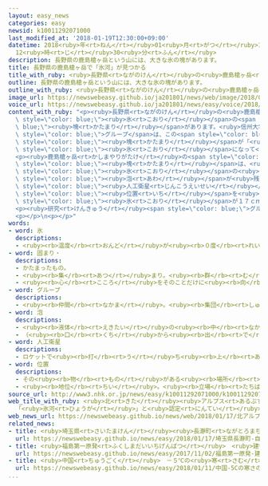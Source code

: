 ```yaml
---
layout: easy_news
categories: easy
newsid: k10011292071000
last_modified_at: '2018-01-19T12:30:00+09:00'
datetime: 2018<ruby>年<rt>ねん</rt></ruby>01<ruby>月<rt>がつ</rt></ruby>19<ruby>日<rt>にち</rt></ruby>
  12<ruby>時<rt>じ</rt></ruby>30<ruby>分<rt>ふん</rt></ruby>
description: 長野県の鹿島槍ヶ岳という山には、大きな氷の塊があります。
title: 長野県の鹿島槍ヶ岳で「氷河」が見つかる
title_with_ruby: <ruby>長野県<rt>ながのけん</rt></ruby>の<ruby>鹿島槍ヶ岳<rt>かしまやりがたけ</rt></ruby>で「<ruby>氷河<rt>ひょうが</rt></ruby>」が<ruby>見<rt>み</rt></ruby>つかる
outline: 長野県の鹿島槍ヶ岳という山には、大きな氷の塊があります。
outline_with_ruby: <ruby>長野県<rt>ながのけん</rt></ruby>の<ruby>鹿島槍ヶ岳<rt>かしまやりがたけ</rt></ruby>という<ruby>山<rt>やま</rt></ruby>には、<ruby>大<rt>おお</rt></ruby>きな<ruby>氷<rt>こおり</rt></ruby>の<ruby>塊<rt>かたまり</rt></ruby>があります。
image_url: https://newswebeasy.github.io/ja201801/news/web/image/2018/01/17/K10011292071_1801171511_1801171517_01_03.jpg
voice_url: https://newswebeasy.github.io/ja201801/news/easy/voice/2018/01/19/k10011292071000.mp3
content_with_ruby: "<p><ruby>長野県<rt>ながのけん</rt></ruby>の<ruby>鹿島槍ヶ岳<rt>かしまやりがたけ</rt></ruby>という<ruby>山<rt>やま</rt></ruby>には、<ruby>大<rt>おお</rt></ruby>きな<span\
  \ style=\"color: blue;\"><ruby>氷<rt>こおり</rt></ruby></span>の<span style=\"color:\
  \ blue;\"><ruby>塊<rt>かたまり</rt></ruby></span>があります。<ruby>信州大学<rt>しんしゅうだいがく</rt></ruby>の<ruby>研究<rt>けんきゅう</rt></ruby><span\
  \ style=\"color: blue;\">グループ</span>は、この<span style=\"color: blue;\"><ruby>氷<rt>こおり</rt></ruby></span>の<span\
  \ style=\"color: blue;\"><ruby>塊<rt>かたまり</rt></ruby></span>が「<ruby>氷河<rt>ひょうが</rt></ruby>」かもしれないと<ruby>考<rt>かんが</rt></ruby>えて、<ruby>調<rt>しら</rt></ruby>べました。<ruby>氷河<rt>ひょうが</rt></ruby>は、<ruby>雪<rt>ゆき</rt></ruby>が<span\
  \ style=\"color: blue;\"><ruby>氷<rt>こおり</rt></ruby></span>になって<ruby>少<rt>すこ</rt></ruby>しずつ<ruby>動<rt>うご</rt></ruby>いているもので、<ruby>日本<rt>にっぽん</rt></ruby>では<ruby>富山県<rt>とやまけん</rt></ruby>に３つあります。</p>\n\
  <p><ruby>鹿島槍ヶ岳<rt>かしまやりがたけ</rt></ruby>の<span style=\"color: blue;\"><ruby>氷<rt>こおり</rt></ruby></span>の<span\
  \ style=\"color: blue;\"><ruby>塊<rt>かたまり</rt></ruby></span>は、<ruby>長<rt>なが</rt></ruby>さが７００ｍ、<ruby>厚<rt>あつ</rt></ruby>さが４０ｍ<ruby>以上<rt>いじょう</rt></ruby>ありました。<span\
  \ style=\"color: blue;\"><ruby>氷<rt>こおり</rt></ruby></span>の<ruby>中<rt>なか</rt></ruby>には、<ruby>氷河<rt>ひょうが</rt></ruby>と<ruby>同<rt>おな</rt></ruby>じように<ruby>空気<rt>くうき</rt></ruby>の<span\
  \ style=\"color: blue;\"><ruby>泡<rt>あわ</rt></ruby></span>が<ruby>残<rt>のこ</rt></ruby>っていました。<span\
  \ style=\"color: blue;\"><ruby>人工衛星<rt>じんこうえいせい</rt></ruby></span>を<ruby>使<rt>つか</rt></ruby>って<span\
  \ style=\"color: blue;\"><ruby>位置<rt>いち</rt></ruby></span>を<ruby>知<rt>し</rt></ruby>らせるＧＰＳで<ruby>調<rt>しら</rt></ruby>べると、<ruby>２４日<rt>にじゅうよっか</rt></ruby>の<ruby>間<rt>あいだ</rt></ruby>に<span\
  \ style=\"color: blue;\"><ruby>氷<rt>こおり</rt></ruby></span>が１７ｃｍぐらい<ruby>動<rt>うご</rt></ruby>いたことがわかりました。</p>\n\
  <p><ruby>研究<rt>けんきゅう</rt></ruby><span style=\"color: blue;\">グループ</span>は、<ruby>長野県<rt>ながのけん</rt></ruby>でも<ruby>氷河<rt>ひょうが</rt></ruby>が<ruby>見<rt>み</rt></ruby>つかったと<ruby>言<rt>い</rt></ruby>っています。</p>\n\
  <p></p>\n<p></p>"
words:
- word: 氷
  descriptions:
  - <ruby><rb>温度</rb><rt>おんど</rt></ruby>が<ruby><rb>０度</rb><rt>れいど</rt></ruby>より<ruby><rb>低</rb><rt>ひく</rt></ruby>くなって、<ruby><rb>水</rb><rt>みず</rt></ruby>が<ruby><rb>固</rb><rt>かた</rt></ruby>まったもの。
- word: 固まり・
  descriptions:
  - かたまったもの。
  - <ruby><rb>集</rb><rt>あつ</rt></ruby>まり。<ruby><rb>群</rb><rt>む</rt></ruby>れ。
  - <ruby><rb>心</rb><rt>こころ</rt></ruby>をそのことだけに<ruby><rb>向</rb><rt>む</rt></ruby>ける。
- word: グループ
  descriptions:
  - <ruby><rb>仲間</rb><rt>なかま</rt></ruby>。<ruby><rb>集団</rb><rt>しゅうだん</rt></ruby>。
- word: 泡
  descriptions:
  - <ruby><rb>液体</rb><rt>えきたい</rt></ruby>の<ruby><rb>中</rb><rt>なか</rt></ruby>に<ruby><rb>空気</rb><rt>くうき</rt></ruby>が<ruby><rb>入</rb><rt>はい</rt></ruby>って、<ruby><rb>丸</rb><rt>まる</rt></ruby>くふくれた<ruby><rb>玉</rb><rt>たま</rt></ruby>。あぶく。
  - （<ruby><rb>口</rb><rt>くち</rt></ruby>から<ruby><rb>出</rb><rt>で</rt></ruby>る）つば。
- word: 人工衛星
  descriptions:
  - ロケットで<ruby><rb>打</rb><rt>う</rt></ruby>ち<ruby><rb>上</rb><rt>あ</rt></ruby>げ、<ruby><rb>地球</rb><rt>ちきゅう</rt></ruby>の<ruby><rb>周</rb><rt>まわ</rt></ruby>りを<ruby><rb>回</rb><rt>まわ</rt></ruby>るようにした、<ruby><rb>人間</rb><rt>にんげん</rt></ruby>の<ruby><rb>作</rb><rt>つく</rt></ruby>った<ruby><rb>衛星</rb><rt>えいせい</rt></ruby>。<ruby><rb>宇宙</rb><rt>うちゅう</rt></ruby>のようすや<ruby><rb>気象</rb><rt>きしょう</rt></ruby>などを<ruby><rb>調</rb><rt>しら</rt></ruby>べたり、<ruby><rb>通信</rb><rt>つうしん</rt></ruby>や<ruby><rb>放送</rb><rt>ほうそう</rt></ruby>などの<ruby><rb>電波</rb><rt>でんぱ</rt></ruby>の<ruby><rb>中継</rb><rt>ちゅうけい</rt></ruby>に<ruby><rb>役立</rb><rt>やくだ</rt></ruby>てたりする。
- word: 位置
  descriptions:
  - その<ruby><rb>物</rb><rt>もの</rt></ruby>がある<ruby><rb>場所</rb><rt>ばしょ</rt></ruby>。
  - <ruby><rb>地位</rb><rt>ちい</rt></ruby>。<ruby><rb>立場</rb><rt>たちば</rt></ruby>。
source_url: http://www3.nhk.or.jp/news/easy/k10011292071000/k10011292071000.html
web_title_with_ruby: <ruby>北<rt>きた</rt></ruby><ruby>アルプス<rt>あるぷす</rt></ruby><ruby>鹿島槍ヶ岳<rt>かしまやりがたけ</rt></ruby>の<ruby>氷体<rt>ひょうたい</rt></ruby>
  「<ruby>氷河<rt>ひょうが</rt></ruby>」と<ruby>認定<rt>にんてい</rt></ruby>
web_news_url: https://newswebeasy.github.io/news/web/2018/01/17/北アルプス鹿島槍ヶ岳の氷体-氷河と認定
related_news:
- title: <ruby>埼玉県<rt>さいたまけん</rt></ruby><ruby>長瀞町<rt>ながとろまち</rt></ruby>　<ruby>自然<rt>しぜん</rt></ruby>の<ruby>寒<rt>さむ</rt></ruby>さで<ruby>凍<rt>こお</rt></ruby>った<ruby>氷<rt>こおり</rt></ruby>ができる
  url: https://newswebeasy.github.io/news/easy/2018/01/17/埼玉県長瀞町-自然の寒さで凍った氷ができる
- title: <ruby>福島第一原発<rt>ふくしまだいいちげんぱつ</rt></ruby>　<ruby>建物<rt>たてもの</rt></ruby>の<ruby>周<rt>まわ</rt></ruby>りの<ruby>土<rt>つち</rt></ruby>の<ruby>中<rt>なか</rt></ruby>に<ruby>氷<rt>こおり</rt></ruby>の<ruby>壁<rt>かべ</rt></ruby>ができる
  url: https://newswebeasy.github.io/news/easy/2017/11/02/福島第一原発-建物の周りの土の中に氷の壁ができる
- title: <ruby>中国<rt>ちゅうごく</rt></ruby>　－５℃の<ruby>寒<rt>さむ</rt></ruby>さの<ruby>中<rt>なか</rt></ruby>で３４のカップルが<ruby>結婚<rt>けっこん</rt></ruby><ruby>式<rt>しき</rt></ruby>を<ruby>行<rt>おこな</rt></ruby>う
  url: https://newswebeasy.github.io/news/easy/2018/01/11/中国-5Cの寒さの中で34のカップルが結婚式を行う
...
```

